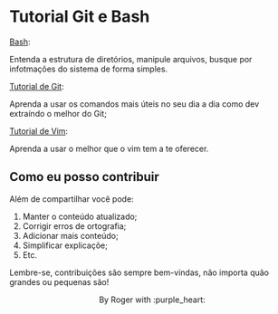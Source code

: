# Tutorial Git e Bash

[Bash](bash/README.md): 

Entenda a estrutura de diretórios, manipule arquivos, busque por infotmações do sistema de forma simples.

[Tutorial de Git](git/README.md):

Aprenda a usar os comandos mais úteis no seu dia a dia como dev extraíndo o melhor do Git;

[Tutorial de Vim](vim/README.md): 

Aprenda a usar o melhor que o vim tem a te oferecer.

## Como eu posso contribuir

Além de compartilhar você pode:

1. Manter o conteúdo atualizado;
2. Corrigir erros de ortografia;
3. Adicionar mais conteúdo;
4. Simplificar explicaçõe;
5. Etc.

Lembre-se, contribuições são sempre bem-vindas, não importa quão grandes ou pequenas são!

<p align="center">
  By Roger with :purple_heart:
</p>
